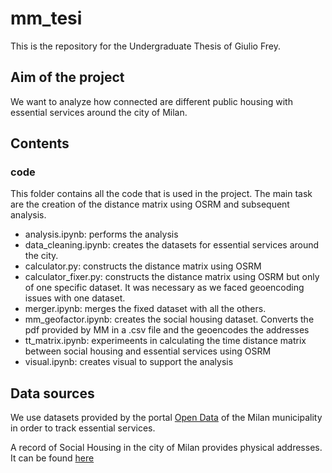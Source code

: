 # mm_tesi

This is the repository for the Undergraduate Thesis of Giulio Frey.

## Aim of the project

We want to analyze how connected are different public housing with essential services around the city of Milan. 

## Contents

### code 

This folder contains all the code that is used in the project. The main task are the creation of the distance matrix using OSRM and subsequent analysis. 

* analysis.ipynb: performs the analysis
* data_cleaning.ipynb: creates the datasets for essential services around the city. 
* calculator.py: constructs the distance matrix using OSRM 
* calculator_fixer.py: constructs the distance matrix using OSRM but only of one specific dataset. It was necessary as we faced geoencoding issues with one dataset.
* merger.ipynb: merges the fixed dataset with all the others.
* mm_geofactor.ipynb: creates the social housing dataset. Converts the pdf provided by MM in a .csv file and the geoencodes the addresses 
* tt_matrix.ipynb: experimeents in calculating the time distance matrix between social housing and essential services using OSRM
* visual.ipynb: creates visual to support the analysis

## Data sources

We use datasets provided by the portal [Open Data](https://dati.comune.milano.it/) of the Milan municipality in order to track essential services. 

A record of Social Housing in the city of Milan provides physical addresses. It can be found [here](https://casa.mmspa.eu/wps/portal/pon/case/home/patrimonio/alloggi/!ut/p/z1/04_Sj9CPykssy0xPLMnMz0vMAfIjo8zifQ0sjdwtTIx83f0NzQ0c_SzcDEKCfIz8_c30w1EVWHiYGRkEeod5-AUEBxkYOhvrRxGj3wAHcDQgTj8eBVH4jQ_Xj8JnhYW3OboCC3N3oM6w4GBD08BAAzc3YwwFmGFAyBUFuaGhEQaZnumOiooA8-SPZw!!/dz/d5/L2dBISEvZ0FBIS9nQSEh/)

